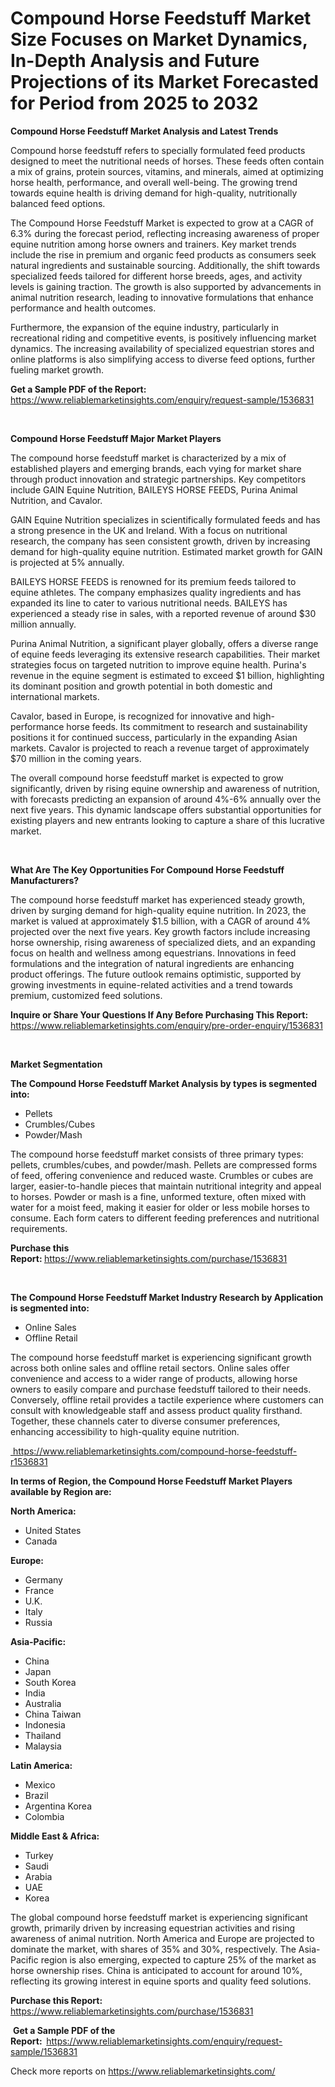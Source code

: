 <p><h1>Compound Horse Feedstuff Market Size Focuses on Market Dynamics, In-Depth Analysis and Future Projections of its Market Forecasted for Period from 2025 to 2032</h1></p><p><strong>Compound Horse Feedstuff Market Analysis and Latest Trends</strong></p>
<p><p>Compound horse feedstuff refers to specially formulated feed products designed to meet the nutritional needs of horses. These feeds often contain a mix of grains, protein sources, vitamins, and minerals, aimed at optimizing horse health, performance, and overall well-being. The growing trend towards equine health is driving demand for high-quality, nutritionally balanced feed options.</p><p>The Compound Horse Feedstuff Market is expected to grow at a CAGR of 6.3% during the forecast period, reflecting increasing awareness of proper equine nutrition among horse owners and trainers. Key market trends include the rise in premium and organic feed products as consumers seek natural ingredients and sustainable sourcing. Additionally, the shift towards specialized feeds tailored for different horse breeds, ages, and activity levels is gaining traction. The growth is also supported by advancements in animal nutrition research, leading to innovative formulations that enhance performance and health outcomes.</p><p>Furthermore, the expansion of the equine industry, particularly in recreational riding and competitive events, is positively influencing market dynamics. The increasing availability of specialized equestrian stores and online platforms is also simplifying access to diverse feed options, further fueling market growth.</p></p>
<p><strong>Get a Sample PDF of the Report:&nbsp;</strong> <a href="https://www.reliablemarketinsights.com/enquiry/request-sample/1536831?utm_campaign=3274&utm_medium=2&utm_source=Github&utm_content=ia&utm_term=30032025&utm_id=compound-horse-feedstuff">https://www.reliablemarketinsights.com/enquiry/request-sample/1536831</a></p>
<p>&nbsp;</p>
<p><strong>Compound Horse Feedstuff Major Market Players</strong></p>
<p><p>The compound horse feedstuff market is characterized by a mix of established players and emerging brands, each vying for market share through product innovation and strategic partnerships. Key competitors include GAIN Equine Nutrition, BAILEYS HORSE FEEDS, Purina Animal Nutrition, and Cavalor.</p><p>GAIN Equine Nutrition specializes in scientifically formulated feeds and has a strong presence in the UK and Ireland. With a focus on nutritional research, the company has seen consistent growth, driven by increasing demand for high-quality equine nutrition. Estimated market growth for GAIN is projected at 5% annually.</p><p>BAILEYS HORSE FEEDS is renowned for its premium feeds tailored to equine athletes. The company emphasizes quality ingredients and has expanded its line to cater to various nutritional needs. BAILEYS has experienced a steady rise in sales, with a reported revenue of around $30 million annually.</p><p>Purina Animal Nutrition, a significant player globally, offers a diverse range of equine feeds leveraging its extensive research capabilities. Their market strategies focus on targeted nutrition to improve equine health. Purina's revenue in the equine segment is estimated to exceed $1 billion, highlighting its dominant position and growth potential in both domestic and international markets.</p><p>Cavalor, based in Europe, is recognized for innovative and high-performance horse feeds. Its commitment to research and sustainability positions it for continued success, particularly in the expanding Asian markets. Cavalor is projected to reach a revenue target of approximately $70 million in the coming years.</p><p>The overall compound horse feedstuff market is expected to grow significantly, driven by rising equine ownership and awareness of nutrition, with forecasts predicting an expansion of around 4%-6% annually over the next five years. This dynamic landscape offers substantial opportunities for existing players and new entrants looking to capture a share of this lucrative market.</p></p>
<p>&nbsp;</p>
<p><strong>What Are The Key Opportunities For Compound Horse Feedstuff Manufacturers?</strong></p>
<p><p>The compound horse feedstuff market has experienced steady growth, driven by surging demand for high-quality equine nutrition. In 2023, the market is valued at approximately $1.5 billion, with a CAGR of around 4% projected over the next five years. Key growth factors include increasing horse ownership, rising awareness of specialized diets, and an expanding focus on health and wellness among equestrians. Innovations in feed formulations and the integration of natural ingredients are enhancing product offerings. The future outlook remains optimistic, supported by growing investments in equine-related activities and a trend towards premium, customized feed solutions.</p></p>
<p><strong>Inquire or Share Your Questions If Any Before Purchasing This Report:</strong> <a href="https://www.reliablemarketinsights.com/enquiry/pre-order-enquiry/1536831?utm_campaign=3274&utm_medium=2&utm_source=Github&utm_content=ia&utm_term=30032025&utm_id=compound-horse-feedstuff">https://www.reliablemarketinsights.com/enquiry/pre-order-enquiry/1536831</a></p>
<p>&nbsp;</p>
<p><strong>Market Segmentation</strong></p>
<p><strong>The Compound Horse Feedstuff Market Analysis by types is segmented into:</strong></p>
<p><ul><li>Pellets</li><li>Crumbles/Cubes</li><li>Powder/Mash</li></ul></p>
<p><p>The compound horse feedstuff market consists of three primary types: pellets, crumbles/cubes, and powder/mash. Pellets are compressed forms of feed, offering convenience and reduced waste. Crumbles or cubes are larger, easier-to-handle pieces that maintain nutritional integrity and appeal to horses. Powder or mash is a fine, unformed texture, often mixed with water for a moist feed, making it easier for older or less mobile horses to consume. Each form caters to different feeding preferences and nutritional requirements.</p></p>
<p><strong>Purchase this Report:&nbsp;</strong><a href="https://www.reliablemarketinsights.com/purchase/1536831?utm_campaign=3274&utm_medium=2&utm_source=Github&utm_content=ia&utm_term=30032025&utm_id=compound-horse-feedstuff">https://www.reliablemarketinsights.com/purchase/1536831</a></p>
<p>&nbsp;</p>
<p><strong>The Compound Horse Feedstuff Market Industry Research by Application is segmented into:</strong></p>
<p><ul><li>Online Sales</li><li>Offline Retail</li></ul></p>
<p><p>The compound horse feedstuff market is experiencing significant growth across both online sales and offline retail sectors. Online sales offer convenience and access to a wider range of products, allowing horse owners to easily compare and purchase feedstuff tailored to their needs. Conversely, offline retail provides a tactile experience where customers can consult with knowledgeable staff and assess product quality firsthand. Together, these channels cater to diverse consumer preferences, enhancing accessibility to high-quality equine nutrition.</p></p>
<p><a href="https://www.reliablemarketinsights.com/compound-horse-feedstuff-r1536831?utm_campaign=3274&utm_medium=2&utm_source=Github&utm_content=ia&utm_term=30032025&utm_id=compound-horse-feedstuff">&nbsp;https://www.reliablemarketinsights.com/compound-horse-feedstuff-r1536831</a></p>
<p><strong>In terms of Region, the Compound Horse Feedstuff Market Players available by Region are:</strong></p>
<p>
    <p> <strong> North America: </strong>
        <ul>
            <li>United States</li>
            <li>Canada</li>
        </ul>
        </p> 
    <p> <strong> Europe: </strong>
        <ul>
            <li>Germany</li>
            <li>France</li>
            <li>U.K.</li>
            <li>Italy</li>
            <li>Russia</li>
        </ul>
        </p> 
    <p> <strong> Asia-Pacific: </strong>
        <ul>
            <li>China</li>
            <li>Japan</li>
            <li>South Korea</li>
            <li>India</li>
            <li>Australia</li>
            <li>China Taiwan</li>
            <li>Indonesia</li>
            <li>Thailand</li>
            <li>Malaysia</li>
        </ul>
        </p> 
    <p> <strong> Latin America: </strong>
        <ul>
            <li>Mexico</li>
            <li>Brazil</li>
            <li>Argentina Korea</li>
            <li>Colombia</li>
        </ul>
        </p> 
    <p> <strong> Middle East & Africa: </strong>
        <ul>
            <li>Turkey</li>
            <li>Saudi</li>
            <li>Arabia</li>
            <li>UAE</li>
            <li>Korea</li>
        </ul>
    </p>
    </p>
<p><p>The global compound horse feedstuff market is experiencing significant growth, primarily driven by increasing equestrian activities and rising awareness of animal nutrition. North America and Europe are projected to dominate the market, with shares of 35% and 30%, respectively. The Asia-Pacific region is also emerging, expected to capture 25% of the market as horse ownership rises. China is anticipated to account for around 10%, reflecting its growing interest in equine sports and quality feed solutions.</p></p>
<p><strong>Purchase this Report: </strong><a href="https://www.reliablemarketinsights.com/purchase/1536831?utm_campaign=3274&utm_medium=2&utm_source=Github&utm_content=ia&utm_term=30032025&utm_id=compound-horse-feedstuff">https://www.reliablemarketinsights.com/purchase/1536831</a></p>
<p>&nbsp;<strong>Get a Sample PDF of the Report:&nbsp;&nbsp;</strong><a href="https://www.reliablemarketinsights.com/enquiry/request-sample/1536831?utm_campaign=3274&utm_medium=2&utm_source=Github&utm_content=ia&utm_term=30032025&utm_id=compound-horse-feedstuff">https://www.reliablemarketinsights.com/enquiry/request-sample/1536831</a></p>
<p><strong></strong></p>
<p>Check more reports on <a href="https://www.reliablemarketinsights.com/?utm_campaign=3274&utm_medium=2&utm_source=Github&utm_content=ia&utm_term=30032025&utm_id=compound-horse-feedstuff">https://www.reliablemarketinsights.com/</a></p>